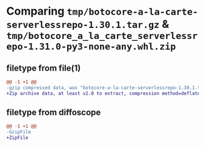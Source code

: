 # Comparing `tmp/botocore-a-la-carte-serverlessrepo-1.30.1.tar.gz` & `tmp/botocore_a_la_carte_serverlessrepo-1.31.0-py3-none-any.whl.zip`

## filetype from file(1)

```diff
@@ -1 +1 @@
-gzip compressed data, was "botocore-a-la-carte-serverlessrepo-1.30.1.tar", last modified: Thu Jul  6 01:45:33 2023, max compression
+Zip archive data, at least v2.0 to extract, compression method=deflate
```

## filetype from diffoscope

```diff
@@ -1 +1 @@
-GzipFile
+ZipFile
```

